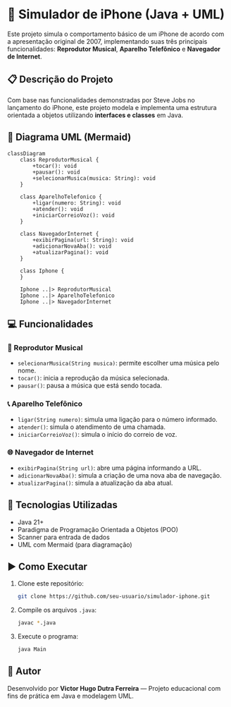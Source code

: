 # 📱 Simulador de iPhone (Java + UML)

Este projeto simula o comportamento básico de um iPhone de acordo com a apresentação original de 2007, implementando suas três principais funcionalidades: **Reprodutor Musical**, **Aparelho Telefônico** e **Navegador de Internet**.

## 📋 Descrição do Projeto

Com base nas funcionalidades demonstradas por Steve Jobs no lançamento do iPhone, este projeto modela e implementa uma estrutura orientada a objetos utilizando **interfaces e classes** em Java.

## 📐 Diagrama UML (Mermaid)

```mermaid
classDiagram
    class ReprodutorMusical {
        +tocar(): void
        +pausar(): void
        +selecionarMusica(musica: String): void
    }

    class AparelhoTelefonico {
        +ligar(numero: String): void
        +atender(): void
        +iniciarCorreioVoz(): void
    }

    class NavegadorInternet {
        +exibirPagina(url: String): void
        +adicionarNovaAba(): void
        +atualizarPagina(): void
    }

    class Iphone {
    }

    Iphone ..|> ReprodutorMusical
    Iphone ..|> AparelhoTelefonico
    Iphone ..|> NavegadorInternet
```

## 💻 Funcionalidades

### 🎵 Reprodutor Musical
- `selecionarMusica(String musica)`: permite escolher uma música pelo nome.
- `tocar()`: inicia a reprodução da música selecionada.
- `pausar()`: pausa a música que está sendo tocada.

### 📞 Aparelho Telefônico
- `ligar(String numero)`: simula uma ligação para o número informado.
- `atender()`: simula o atendimento de uma chamada.
- `iniciarCorreioVoz()`: simula o início do correio de voz.

### 🌐 Navegador de Internet
- `exibirPagina(String url)`: abre uma página informando a URL.
- `adicionarNovaAba()`: simula a criação de uma nova aba de navegação.
- `atualizarPagina()`: simula a atualização da aba atual.

## 🧠 Tecnologias Utilizadas

- Java 21+
- Paradigma de Programação Orientada a Objetos (POO)
- Scanner para entrada de dados
- UML com Mermaid (para diagramação)

## ▶️ Como Executar

1. Clone este repositório:
   ```bash
   git clone https://github.com/seu-usuario/simulador-iphone.git
   ```

2. Compile os arquivos `.java`:
   ```bash
   javac *.java
   ```

3. Execute o programa:
   ```bash
   java Main
   ```

## 👤 Autor

Desenvolvido por **Victor Hugo Dutra Ferreira** — Projeto educacional com fins de prática em Java e modelagem UML.
